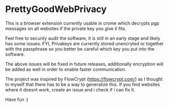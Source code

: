 # PrettyGoodWebPrivacy
This is a browser extension currently usable in crome which decrypts pgp messages on all websites if the private key you give it fits.

Feel free to security audit the software, it is still in an early stage and likely has some issues.
FYI, Privakeys are currently stored unencryted or together with the passphrase so you better be careful which key you put into the software.

The above issues will be fixed in future releases, additionally encryption will be added as well in order to enable faster communication.

The project was inspired by FlowCrypt (https://flowcrypt.com/) as I thought to myself that there has to be a way to generalize this.
If you find websites where it doesnt work, create an issue and i check if i can fix it.

Have fun :)

